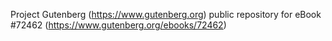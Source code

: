 Project Gutenberg (https://www.gutenberg.org) public repository
for eBook #72462 (https://www.gutenberg.org/ebooks/72462)
